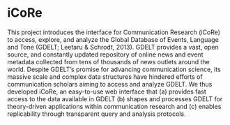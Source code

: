 # iCoRe
This project introduces the interface for Communication Research (iCoRe) to access, explore, and analyze the Global Database of Events, Language and Tone (GDELT; Leetaru &amp; Schrodt, 2013). GDELT provides a vast, open source, and constantly updated repository of online news and event metadata collected from tens of thousands of news outlets around the world. Despite GDELT’s promise for advancing communication science, its massive scale and complex data structures have hindered efforts of communication scholars aiming to access and analyze GDELT. We thus developed iCoRe, an easy-to-use web interface that (a) provides fast access to the data available in GDELT (b) shapes and processes GDELT for theory-driven applications within communication research and (c) enables replicability through transparent query and analysis protocols.
